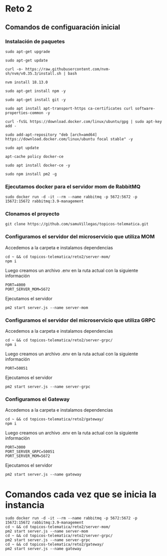 # Reto 2

## Comandos de configuaración inicial

### Instalación de paquetes
```
sudo apt-get upgrade

sudo apt-get update

curl -o- https://raw.githubusercontent.com/nvm-sh/nvm/v0.35.3/install.sh | bash

nvm install 18.13.0

sudo apt-get install npm -y

sudo apt-get install git -y

sudo apt install apt-transport-https ca-certificates curl software-properties-common -y

curl -fsSL https://download.docker.com/linux/ubuntu/gpg | sudo apt-key add -

sudo add-apt-repository "deb [arch=amd64] https://download.docker.com/linux/ubuntu focal stable" -y

sudo apt update

apt-cache policy docker-ce

sudo apt install docker-ce -y

sudo npm install pm2 -g
```

### Ejecutamos docker para el servidor mom de RabbitMQ
```
sudo docker run -d -it --rm --name rabbitmq -p 5672:5672 -p 15672:15672 rabbitmq:3.9-management
```

### Clonamos el proyecto
```
git clone https://github.com/samuVillegas/topicos-telematica.git
```
### Configuramos el servidor del microservicio que utiliza MOM

Accedemos a la carpeta e instalamos dependencias
```
cd ~ && cd topicos-telematica/reto2/server-mom/
npm i
```
Luego creamos un archivo .env en la ruta actual con la siguiente información
```
PORT=4000
PORT_SERVER_MOM=5672
```
Ejecutamos el servidor
```
pm2 start server.js --name server-mom
```

### Configuramos el servidor del microservicio que utiliza GRPC

Accedemos a la carpeta e instalamos dependencias
```
cd ~ && cd topicos-telematica/reto2/server-grpc/
npm i
```
Luego creamos un archivo .env en la ruta actual con la siguiente información
```
PORT=50051
```
Ejecutamos el servidor
```
pm2 start server.js --name server-grpc
```

### Configuramos el Gateway

Accedemos a la carpeta e instalamos dependencias
```
cd ~ && cd topicos-telematica/reto2/gateway/
npm i
```
Luego creamos un archivo .env en la ruta actual con la siguiente información
```
PORT=3000
PORT_SERVER_GRPC=50051
PORT_SERVER_MOM=5672
```
Ejecutamos el servidor
```
pm2 start server.js --name gateway
```

# Comandos cada vez que se inicia la instancia

```
sudo docker run -d -it --rm --name rabbitmq -p 5672:5672 -p 15672:15672 rabbitmq:3.9-management
cd ~ && cd topicos-telematica/reto2/server-mom/
pm2 start server.js --name server-mom
cd ~ && cd topicos-telematica/reto2/server-grpc/
pm2 start server.js --name server-grpc
cd ~ && cd topicos-telematica/reto2/gateway/
pm2 start server.js --name gateway

```

